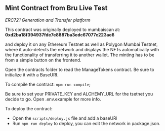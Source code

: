 ## Mint Contract from Bru Live Test

*ERC721 Generation and Transfer platform* 

This contract was originally deployed to mumbaiscan at: **0xd2ba18f394937fde7e8887ba3edc67077c223ae8**

and deploy it on any Ethereum Testnet as well as Polygon Mumbai Testnet, where it auto-detects the network and displays the NFTs automatically with the functionality of transferring it to another wallet. The minting has to be from a simple button on the frontend.

Open the contracts folder to read the ManageTokens contract. Be sure to initialize it with a BaseURI.

To compile the contract: `npm run compile`;

Be sure to set your PRIVATE_KEY and ALCHEMY_URL for the tsetnet you decide to go. Open .env.example for more info.

To deploy the contract: 
* Open the `scripts/deploy.js` file and add a baseURI
* Run `npm run deploy` to deploy, you can edit the network in package.json.

